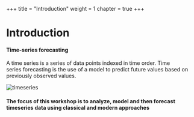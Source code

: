 +++
title = "Introduction"
weight = 1
chapter = true
+++

# Introduction

#### Time-series forecasting
A time series is a series of data points indexed in time order.
Time series forecasting is the use of a model to predict future values based on previously observed values.


![timeseries](/images/introduction/timeseries.png)

#### The focus of this workshop is to analyze, model and then forecast timeseries data using classical and modern approaches
